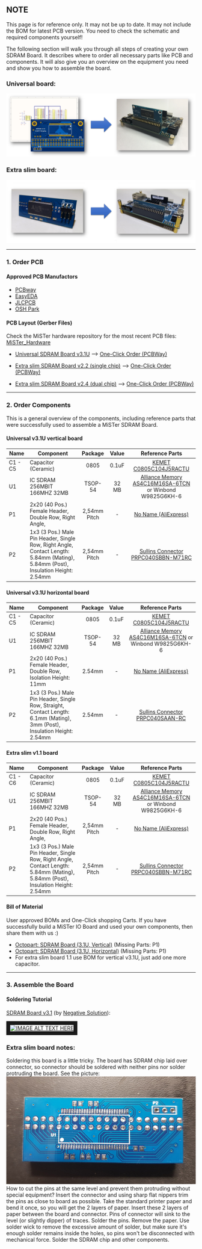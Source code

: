 ## NOTE
This page is for reference only. It may not be up to date. It may not include the BOM for latest PCB version. You need to check the schematic and required components yourself!


The following section will walk you through all steps of creating your own SDRAM Board. It describes where to order all necessary parts like PCB and components. It will also give you an overview on the equipment you need and show you how to assemble the board.

### Universal board:
![picture](pictures/SDRAM_Board_DIY.png)

### Extra slim board:
![picture](pictures/SDRAM_XS_Board_DIY.png)

------

### 1. Order PCB

#### Approved PCB Manufactors
* [PCBway](https://www.pcbway.com/setinvite.aspx?inviteid=43024)
* [EasyEDA](https://easyeda.com/)
* [JLCPCB](https://jlcpcb.com/)
* [OSH Park](https://oshpark.com/)

#### PCB Layout (Gerber Files)
Check the MiSTer hardware repository for the most recent PCB files: [MiSTer_Hardware](https://github.com/MiSTer-devel/Hardware_MiSTer)

* [Universal SDRAM Board v3.1U](https://github.com/MiSTer-devel/Hardware_MiSTer/raw/master/releases/sdram_uni_3.1U.zip) --> [One-Click Order (PCBWay)](https://www.pcbway.com/project/shareproject/MiSTer_SDRAM_board_v3_1__Universal_.html)

* [Extra slim SDRAM Board v2.2 (single chip)](https://github.com/MiSTer-devel/Hardware_MiSTer/raw/master/releases/sdram_xs_2.2.zip) --> [One-Click Order (PCBWay)](https://www.pcbway.com/project/shareproject/SDRAM_XS_board_for_MiSTer_v2_2.html)

* [Extra slim SDRAM Board v2.4 (dual chip)](https://github.com/MiSTer-devel/Hardware_MiSTer/raw/master/releases/sdram_xsd_2.4.zip) --> [One-Click Order (PCBWay)](https://www.pcbway.com/project/shareproject/SDRAM_XSD_board_for_MiSTer_v2_4.html)

------

### 2. Order Components
This is a general overview of the components, including reference parts that were successfully used to assemble a MiSTer SDRAM Board.

#### Universal v3.1U vertical board

| Name | Component | Package | Value | Reference Parts |
|---|---|:---:|:---:|:---:|
| C1 - C5 | Capacitor (Ceramic) | 0805 | 0.1uF | [KEMET <br> C0805C104J5RACTU](https://www.digikey.com/products/en?keywords=399-1171-1-ND) |
| U1 | IC SDRAM 256MBIT 166MHZ 32MB | TSOP-54 | 32 MB | [Alliance Memory <br> AS4C16M16SA-6TCN](https://www.digikey.com/product-detail/en/alliance-memory-inc/AS4C16M16SA-6TCN/1450-1252-ND/5214128) or Winbond W9825G6KH-6 |
| P1 | 2x20 (40 Pos.) Female Header, Double Row, Right Angle, | 2,54mm Pitch | - | [No Name (AliExpress)](https://www.aliexpress.com/item/20Pcs-Per-Lot-2-54mm-Pitch-2x20-Pin-40-Pin-Female-Double-Row-Right-Angle-Pin/32758316130.html) |
| P2 | 1x3 (3 Pos.) Male Pin Header, Single Row, Right Angle, <br> Contact Length: 5.84mm (Mating), 5.84mm (Post), Insulation Height: 2.54mm | 2,54mm Pitch | - | [Sullins Connector <br> PRPC040SBBN-M71RC](https://www.digikey.com/products/en?keywords=S1121EC-40-ND) |


#### Universal v3.1U horizontal board

| Name | Component | Package | Value | Reference Parts |
|---|---|:---:|:---:|:---:|
| C1 - C5 | Capacitor (Ceramic) | 0805 | 0.1uF | [KEMET <br> C0805C104J5RACTU](https://www.digikey.com/products/en?keywords=399-1171-1-ND) |
| U1 | IC SDRAM 256MBIT 166MHZ 32MB | TSOP-54 | 32 MB | [Alliance Memory <br> AS4C16M16SA-6TCN](https://www.digikey.com/products/en?keywords=1450-1252-ND) or Winbond W9825G6KH-6 |
| P1 | 2x20 (40 Pos.) Female Header, Double Row, Isolation Height: 11mm | 2.54mm | - | [No Name (AliExpress)](https://www.aliexpress.com/item/10-Pcs-2-54mm-Pitch-2x20-Pin-40-Pin-Female-Double-Row-Long-Pin-Header-Strip/32791223993.html) |
| P2 | 1x3 (3 Pos.) Male Pin Header, Single Row, Straight, <br> Contact Length: 6.1mm (Mating), 3mm (Post), Insulation Height: 2.54mm | 2.54mm | - | [Sullins Connector <br> PRPC040SAAN-RC](https://www.digikey.com/products/en?keywords=S1011EC-40-ND) |

#### Extra slim v1.1 board

| Name | Component | Package | Value | Reference Parts |
|---|---|:---:|:---:|:---:|
| C1 - C6 | Capacitor (Ceramic) | 0805 | 0.1uF | [KEMET <br> C0805C104J5RACTU](https://www.digikey.com/products/en?keywords=399-1171-1-ND) |
| U1 | IC SDRAM 256MBIT 166MHZ 32MB | TSOP-54 | 32 MB | [Alliance Memory <br> AS4C16M16SA-6TCN](https://www.digikey.com/products/en?keywords=1450-1252-ND) or Winbond W9825G6KH-6 |
| P1 | 2x20 (40 Pos.) Female Header, Double Row, Right Angle, | 2,54mm Pitch | - | [No Name (AliExpress)](https://www.aliexpress.com/item/20Pcs-Per-Lot-2-54mm-Pitch-2x20-Pin-40-Pin-Female-Double-Row-Right-Angle-Pin/32758316130.html) |
| P2 | 1x3 (3 Pos.) Male Pin Header, Single Row, Right Angle, <br> Contact Length: 5.84mm (Mating), 5.84mm (Post), Insulation Height: 2.54mm | 2,54mm Pitch | - | [Sullins Connector <br> PRPC040SBBN-M71RC](https://www.digikey.com/products/en?keywords=S1121EC-40-ND) |


#### Bill of Material
User approved BOMs and One-Click shopping Carts. If you have successfully build a MiSTer IO Board and used your own components, then share them with us :)
* [Octopart: SDRAM Board (3.1U, Vertical)](https://octopart.com/bom-tool/7Rk7V11w) (Missing Parts: P1)
* [Octopart: SDRAM Board (3.1U, Horizontal)](https://octopart.com/bom-tool/x1qGHooE) (Missing Parts: P1)
* For extra slim board 1.1 use BOM for vertical v3.1U, just add one more capacitor.

------

### 3. Assemble the Board

#### Soldering Tutorial
[SDRAM Board v3.1](https://www.youtube.com/watch?v=bq04AH7tiV0) (by [Negative Solution](https://www.youtube.com/channel/UCLHmCwunWQkMvrlgE2BJXTw)):

<a href="https://www.youtube.com/watch?v=bq04AH7tiV0" target="_blank">
  <img src="http://img.youtube.com/vi/bq04AH7tiV0/0.jpg" alt="IMAGE ALT TEXT HERE" width="240" height="180" border="10" /></a>

### Extra slim board notes:
Soldering this board is a little tricky. The board has SDRAM chip laid over connector, so connector should be soldered with neither pins nor solder protruding the board. See the picture:
![picture](pictures/SDRAM_XS_semi.jpg)
How to cut the pins at the same level and prevent them protruding without special equipment? Insert the connector and using sharp flat nippers trim the pins as close to board as possible. Take the standard printer paper and bend it once, so you will get the 2 layers of paper. Insert these 2 layers of paper between the board and connector. Pins of connector will sink to the level (or slightly dipper) of traces. Solder the pins. Remove the paper. Use solder wick to remove the excessive amount of solder, but make sure it's enough solder remains inside the holes, so pins won't be disconnected with mechanical force. Solder the SDRAM chip and other components.
